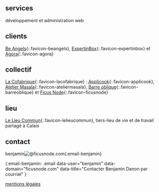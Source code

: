 ---
---

## services

développement et administration web

## clients

[Be Angels]{:.favicon-beangels}, [ExpertinBox]{:.favicon-expertinbox} et [Agora]{:.favicon-agora}

[Be Angels]: http://be-angels.fr/ "Site web de l’agence Be Angels"
[ExpertinBox]: http://www.expertinbox.com/ "Site web de l’entreprise ExpertinBox"
[Agora]: http://www.agora-berck.com/ "Site web du centre de loisirs Agora à Berck"

## collectif

[La Cofabrique]{:.favicon-lacofabrique}&nbsp;: [Applicook]{:.favicon-applicook}, [Atelier Masala]{:.favicon-ateliermasala}, [Barre oblique]{:.favicon-barreoblique} et [Ficus Node]{:.favicon-ficusnode}

[La Cofabrique]: http://lacofabrique.fr/ "Site web du collectif La Cofabrique"
[Applicook]: http://applicook.fr/ "Site web de l’entreprise Applicook d’Olivier Kowalski"
[Atelier Masala]: http://www.atelier-masala.com/ "Site web de l’auto-entrepreneur Vincent Jozefcyk"
[Barre oblique]: http://barreoblique.fr/ "Site web de l’entreprise Barre oblique de Cédric Vannier"
[Ficus Node]: http://ficusnode.com/ "Site web de l’auto-entrepreneur Benjamin Danon"

## lieu

[Le Lieu Commun]{:.favicon-lelieucommun}, tiers-lieu de vie et de travail partagé à Calais

[Le Lieu Commun]: http://lelieucommun.fr/ "Site web de l’espace de travail partagé Le Lieu Commun"

## contact

<span>benjamin<img alt="@">ficusnode.com</span>{:email-benjamin}

{:email-benjamin: .email data-user="benjamin" data-domain="ficusnode.com" data-title="Contacter Benjamin Danon par courriel" }

[mentions légales](/mentions-legales "Mentions légales du site web ficusnode.com")
